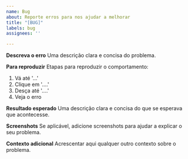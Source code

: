 ```yaml
---
name: Bug
about: Reporte erros para nos ajudar a melhorar
title: "[BUG]"
labels: bug
assignees: ''

---
```


**Descreva o erro**
Uma descrição clara e concisa do problema.

**Para reproduzir**
Etapas para reproduzir o comportamento:
1. Vá até '...'
2. Clique em '....'
3. Desça até '....'
4. Veja o erro

**Resultado esperado**
Uma descrição clara e concisa do que se esperava que acontecesse.

**Screenshots**
Se aplicável, adicione screenshots para ajudar a explicar o seu problema.

**Contexto adicional**
Acrescentar aqui qualquer outro contexto sobre o problema.
